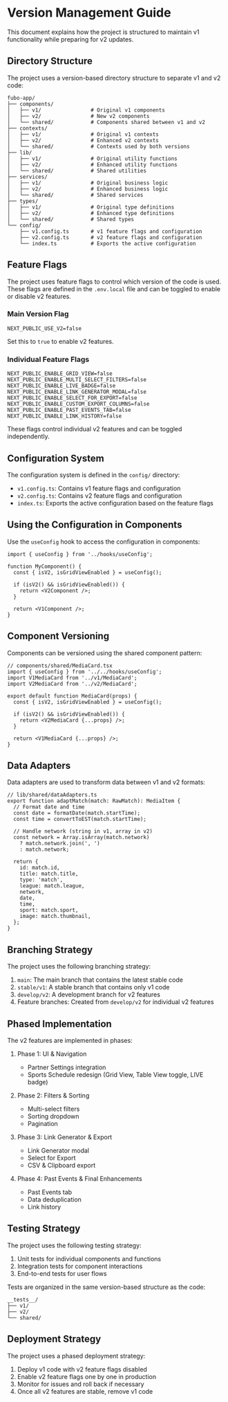 # Version Management Guide

This document explains how the project is structured to maintain v1 functionality while preparing for v2 updates.

## Directory Structure

The project uses a version-based directory structure to separate v1 and v2 code:

```
fubo-app/
├── components/            
│   ├── v1/                # Original v1 components
│   ├── v2/                # New v2 components
│   └── shared/            # Components shared between v1 and v2
├── contexts/              
│   ├── v1/                # Original v1 contexts
│   ├── v2/                # Enhanced v2 contexts
│   └── shared/            # Contexts used by both versions
├── lib/                   
│   ├── v1/                # Original utility functions
│   ├── v2/                # Enhanced utility functions
│   └── shared/            # Shared utilities
├── services/              
│   ├── v1/                # Original business logic
│   ├── v2/                # Enhanced business logic
│   └── shared/            # Shared services
├── types/                 
│   ├── v1/                # Original type definitions
│   ├── v2/                # Enhanced type definitions
│   └── shared/            # Shared types
└── config/
    ├── v1.config.ts       # v1 feature flags and configuration
    ├── v2.config.ts       # v2 feature flags and configuration
    └── index.ts           # Exports the active configuration
```

## Feature Flags

The project uses feature flags to control which version of the code is used. These flags are defined in the `.env.local` file and can be toggled to enable or disable v2 features.

### Main Version Flag

```
NEXT_PUBLIC_USE_V2=false
```

Set this to `true` to enable v2 features.

### Individual Feature Flags

```
NEXT_PUBLIC_ENABLE_GRID_VIEW=false
NEXT_PUBLIC_ENABLE_MULTI_SELECT_FILTERS=false
NEXT_PUBLIC_ENABLE_LIVE_BADGE=false
NEXT_PUBLIC_ENABLE_LINK_GENERATOR_MODAL=false
NEXT_PUBLIC_ENABLE_SELECT_FOR_EXPORT=false
NEXT_PUBLIC_ENABLE_CUSTOM_EXPORT_COLUMNS=false
NEXT_PUBLIC_ENABLE_PAST_EVENTS_TAB=false
NEXT_PUBLIC_ENABLE_LINK_HISTORY=false
```

These flags control individual v2 features and can be toggled independently.

## Configuration System

The configuration system is defined in the `config/` directory:

- `v1.config.ts`: Contains v1 feature flags and configuration
- `v2.config.ts`: Contains v2 feature flags and configuration
- `index.ts`: Exports the active configuration based on the feature flags

## Using the Configuration in Components

Use the `useConfig` hook to access the configuration in components:

```tsx
import { useConfig } from '../hooks/useConfig';

function MyComponent() {
  const { isV2, isGridViewEnabled } = useConfig();
  
  if (isV2() && isGridViewEnabled()) {
    return <V2Component />;
  }
  
  return <V1Component />;
}
```

## Component Versioning

Components can be versioned using the shared component pattern:

```tsx
// components/shared/MediaCard.tsx
import { useConfig } from '../../hooks/useConfig';
import V1MediaCard from '../v1/MediaCard';
import V2MediaCard from '../v2/MediaCard';

export default function MediaCard(props) {
  const { isV2, isGridViewEnabled } = useConfig();
  
  if (isV2() && isGridViewEnabled()) {
    return <V2MediaCard {...props} />;
  }
  
  return <V1MediaCard {...props} />;
}
```

## Data Adapters

Data adapters are used to transform data between v1 and v2 formats:

```tsx
// lib/shared/dataAdapters.ts
export function adaptMatch(match: RawMatch): MediaItem {
  // Format date and time
  const date = formatDate(match.startTime);
  const time = convertToEST(match.startTime);
  
  // Handle network (string in v1, array in v2)
  const network = Array.isArray(match.network) 
    ? match.network.join(', ') 
    : match.network;
  
  return {
    id: match.id,
    title: match.title,
    type: 'match',
    league: match.league,
    network,
    date,
    time,
    sport: match.sport,
    image: match.thumbnail,
  };
}
```

## Branching Strategy

The project uses the following branching strategy:

1. `main`: The main branch that contains the latest stable code
2. `stable/v1`: A stable branch that contains only v1 code
3. `develop/v2`: A development branch for v2 features
4. Feature branches: Created from `develop/v2` for individual v2 features

## Phased Implementation

The v2 features are implemented in phases:

1. Phase 1: UI & Navigation
   - Partner Settings integration
   - Sports Schedule redesign (Grid View, Table View toggle, LIVE badge)

2. Phase 2: Filters & Sorting
   - Multi-select filters
   - Sorting dropdown
   - Pagination

3. Phase 3: Link Generator & Export
   - Link Generator modal
   - Select for Export
   - CSV & Clipboard export

4. Phase 4: Past Events & Final Enhancements
   - Past Events tab
   - Data deduplication
   - Link history

## Testing Strategy

The project uses the following testing strategy:

1. Unit tests for individual components and functions
2. Integration tests for component interactions
3. End-to-end tests for user flows

Tests are organized in the same version-based structure as the code:

```
__tests__/
├── v1/
├── v2/
└── shared/
```

## Deployment Strategy

The project uses a phased deployment strategy:

1. Deploy v1 code with v2 feature flags disabled
2. Enable v2 feature flags one by one in production
3. Monitor for issues and roll back if necessary
4. Once all v2 features are stable, remove v1 code 
